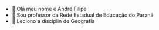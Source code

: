 - 👋 Olá meu nome é André Filipe
- 👀 Sou professor da Rede Estadual de Educação do Paraná
- 🌱 Leciono a disciplin de Geografia


<!---
ProfAndreFilipe/ProfAndreFilipe is a ✨ special ✨ repository because its `README.md` (this file) appears on your GitHub profile.
You can click the Preview link to take a look at your changes.
--->
